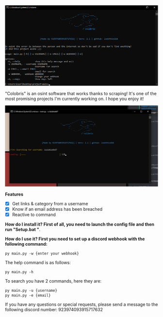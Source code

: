 ![menu](help_menu.png)

"Colobris" is an osint software that works thanks to scraping! It's one of the most promising projects I'm currently working on. I hope you enjoy it!

![new2](new2.png)


**Features**
- [x] Get links & category from a username
- [X] Know if an email address has been breached
- [X] Reactive to command

**How do I install it? First of all, you need to launch the config file and then run "Setup.bat "**.

**How do I use it? First you need to set up a discord webhook with the following command:**
```
py main.py -w {enter your webhook}
```
The help command is as follows:
```
py main.py -h
```

To search you have 2 commands, here they are:
```
py main.py -u {username}
py main.py -e {email}
```
If you have any questions or special requests, please send a message to the following discord number: 923974093915717632
